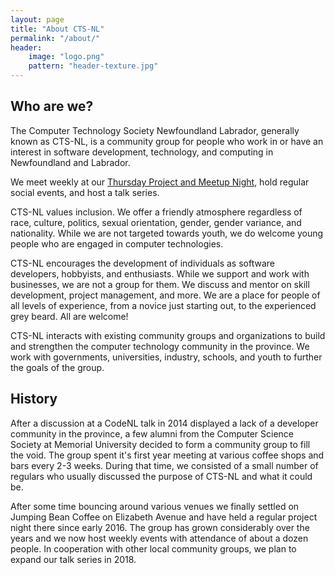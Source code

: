 ```yaml
---
layout: page
title: "About CTS-NL"
permalink: "/about/"
header:
    image: "logo.png"
    pattern: "header-texture.jpg"
---
```


## Who are we?

The Computer Technology Society Newfoundland Labrador, generally known as CTS-NL, is a community group for people who
work in or have an interest in software development, technology, and computing in Newfoundland and Labrador.

We meet weekly at our [Thursday Project and Meetup Night][1], hold regular social events, and host a talk series.

CTS-NL values inclusion. We offer a friendly atmosphere regardless of race, culture, politics, sexual orientation,
gender, gender variance, and nationality. While we are not targeted towards youth, we do welcome young people who are
engaged in computer technologies. 

CTS-NL encourages the development of individuals as software developers, hobbyists, and enthusiasts. While we support
and work with businesses, we are not a group for them. We discuss and mentor on skill development, project management,
and more. We are a place for people of all levels of experience, from a novice just starting out, to the experienced
grey beard. All are welcome!

CTS-NL interacts with existing community groups and organizations to build and strengthen the computer technology
community in the province. We work with governments, universities, industry, schools, and youth to further the goals of
the group.

## History

After a discussion at a CodeNL talk in 2014 displayed a lack of a developer community in the province, a few alumni from
the Computer Science Society at Memorial University decided to form a community group to fill the void. The group spent
it's first year meeting at various coffee shops and bars every 2-3 weeks. During that time, we consisted of a small
number of regulars who usually discussed the purpose of CTS-NL and what it could be.

After some time bouncing around various venues we finally settled on Jumping Bean Coffee on Elizabeth Avenue and have 
held a regular project night there since early 2016. The group has grown  considerably over the years and we now host
weekly events with attendance of about a dozen people. In cooperation with other local community groups, we plan to
expand our talk series in 2018.

[1]:https://www.meetup.com/Computer-Technology-Society-of-Newfoundland-and-Labrador
